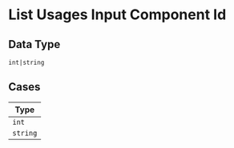 
# List Usages Input Component Id

## Data Type

`int|string`

## Cases

| Type |
|  --- |
| `int` |
| `string` |

